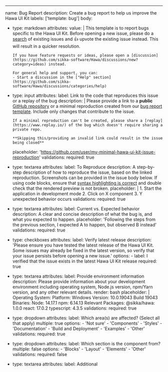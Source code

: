---
name: Bug Report
description: Create a bug report to help us improve the Hawa UI Kit
labels: ['template: bug']
body:
  - type: markdown
    attributes:
      value: |
        This template is to report bugs specific to the Hawa UI Kit. Before opening a new issue, please do a [search](https://github.com/sikka-software/Hawa/issues) of existing issues and :+1: upvote the existing issue instead. This will result in a quicker resolution.

        If you have feature requests or ideas, please open a [discussion](https://github.com/sikka-software/Hawa/discussions/new?category=ideas) instead.

        For general help and support, you can:
        - Start a discussion in the ["Help" section](https://github.com/sikka-software/Hawa/discussions/categories/help)

  - type: input
    attributes:
      label: Link to the code that reproduces this issue or a replay of the bug
      description: |
        Please provide a link to a **public** [GitHub repository](https://github.com/sikka-software/Hawa/tree/main/examples/reproduction-template) or a minimal reproduction created from our [bug report template](https://github.com/sikka-software/Hawa/tree/main/examples/reproduction-template). Include only changes that contribute to the issue.

        If a minimal reproduction can't be created, please share a [replay](https://www.replay.io/) of the bug which doesn't require sharing a private repo.

        **Skipping this/providing an invalid link could result in the issue being closed**
      placeholder: 'https://github.com/user/my-minimal-hawa-ui-kit-issue-reproduction'
    validations:
      required: true
  - type: textarea
    attributes:
      label: To Reproduce
      description: A step-by-step description of how to reproduce the issue, based on the linked reproduction. Screenshots can be provided in the issue body below. If using code blocks, ensure that [syntax highlighting is correct](https://docs.github.com/en/get-started/writing-on-github/working-with-advanced-formatting/creating-and-highlighting-code-blocks#syntax-highlighting) and double check that the rendered preview is not broken.
      placeholder: |
        1. Start the application in development mode
        2. Click on X component
        3. Y unexpected behavior occurs
    validations:
      required: true
  - type: textarea
    attributes:
      label: Current vs. Expected behavior
      description: A clear and concise description of what the bug is, and what you expected to happen.
      placeholder: 'Following the steps from the previous section, I expected A to happen, but observed B instead'
    validations:
      required: true
  - type: checkboxes
    attributes:
      label: Verify latest release
      description: 'Please ensure you have tested the latest release of the Hawa UI Kit. Some issues may already be fixed in the latest version, so verify that your issue persists before opening a new issue.'
      options:
        - label: I verified that the issue exists in the latest Hawa UI Kit release
          required: true
  - type: textarea
    attributes:
      label: Provide environment information
      description: Please provide information about your development environment including operating system, Node.js version, npm/Yarn version, and any other relevant details.
      render: bash
      placeholder: |
        Operating System:
          Platform: Windows
          Version: 10.0.19043 Build 19043
        Binaries:
          Node: 14.17.1
          npm: 6.14.13
        Relevant Packages:
          @sikka/hawa: 1.0.0
          react: 17.0.2
          typescript: 4.3.5
    validations:
      required: true
  - type: dropdown
    attributes:
      label: Which area(s) are affected? (Select all that apply)
      multiple: true
      options:
        - 'Not sure'
        - 'Components'
        - 'Styles'
        - 'Documentation'
        - 'Build and Deployment'
        - 'Examples'
        - 'Other'
    validations:
      required: true
  - type: dropdown
    attributes:
      label: Which section is the component from?
      multiple: false
      options:
        - 'Blocks'
        - 'Layout'
        - 'Elements'
        - 'Other'
    validations:
      required: false
  - type: textarea
    attributes:
      label: Additional
